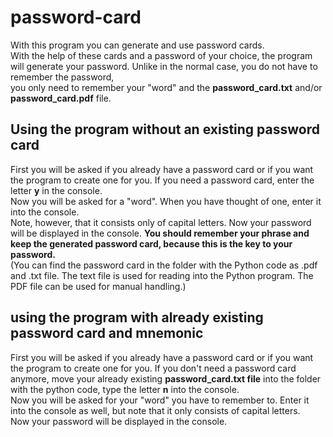 # password-card
With this program you can generate and use password cards.   
With the help of these cards and a password of your choice, the program will generate your password.
Unlike in the normal case, you do not have to remember the password,   
you only need to remember your "word" and the **password_card.txt** and/or **password_card.pdf** file.

## Using the program without an existing password card
First you will be asked if you already have a password card or if you want the program to create one for you.
If you need a password card, enter the letter **y** in the console.  
Now you will be asked for a "word". When you have thought of one, enter it into the console.    
Note, however, that it consists only of capital letters. Now your password will be displayed in the console.
**You should remember your phrase and keep the generated password card, because this is the key to your password.**   
(You can find the password card in the folder with the Python code as .pdf and .txt file. The text file is used for reading into the Python program. The PDF file can be used for manual handling.)

## using the program with already existing password card and mnemonic
First you will be asked if you already have a password card or if you want the program to create one for you.
If you don't need a password card anymore, move your already existing **password_card.txt file** into the folder with the python code, type the letter **n** into the console.  
Now you will be asked for your "word" you have to remember to. Enter it into the console as well, but note that it only consists of capital letters.   
Now your password will be displayed in the console.
